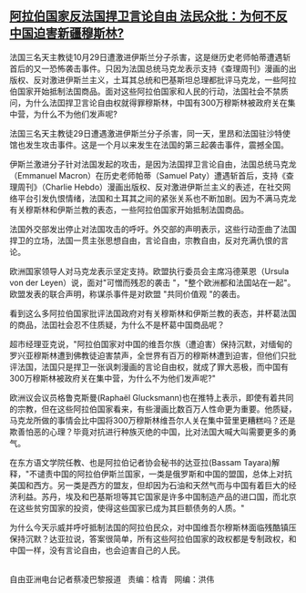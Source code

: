<!--1604088539000-->
[阿拉伯国家反法国捍卫言论自由     法民众批：为何不反中国迫害新疆穆斯林?](https://www.rfa.org/mandarin/yataibaodao/junshiwaijiao/cl-10302020154216.html)
------

<p>法国三名天主教徒10月29日遭激进伊斯兰分子杀害，这是继历史老师帕蒂遭遇斩首后的又一恐怖袭击事件。只因为法国总统马克龙表示支持《查理周刊》漫画的出版权、反对激进伊斯兰主义，土耳其总统和巴基斯坦总理都批评马克龙，一些阿拉伯国家开始抵制法国商品。面对这些阿拉伯国家和人民的行动，法国社会不禁质问，为什么法囯捍卫言论自由权就得罪穆斯林，中国有300万穆斯林被政府关在集中营，为什么不为他们发声呢?</p><p>法国三名天主教徒29日遭遇激进伊斯兰分子杀害，同一天，里昂和法国驻沙特使馆也发生攻击事件。这是一个月以来发生在法国的第三起袭击事件，震撼全国。</p><p>伊斯兰激进分子针对法国发起的攻击，是因为法国捍卫言论自由，法国总统马克龙（Emmanuel Macron）在历史老师帕蒂（Samuel Paty）遭遇斩首后，支持《查理周刊》（Charlie Hebdo）漫画出版权、反对激进伊斯兰主义的表述，在社交网络平台引发仇恨情绪，法国和土耳其之间的紧张关系也不断加剧。因为不满马克龙有关穆斯林和伊斯兰教的表态，一些阿拉伯国家开始抵制法国商品。</p><p>法国外交部发出停止对法国攻击的呼吁。外交部的声明表示，这些行动歪曲了法国捍卫的立场，法国一贯主张思想自由，言论自由，宗教自由，反对充满仇恨的言论。</p><p>欧洲国家领导人对马克龙表示坚定支持。欧盟执行委员会主席冯德莱恩（Ursula von der Leyen）说，面对"可憎而残忍的袭击 "，"整个欧洲都和法国站在一起"。欧盟发表的联合声明，称谋杀事件是对欧盟 "共同价值观 "的袭击。</p><p>看到这么多阿拉伯国家批评法国政府对有关穆斯林和伊斯兰教的表态，并杯葛法国的商品，法囯社会忍不住质疑，为什么不是杯葛中国商品呢？</p><p>超市经理亚克说，"阿拉伯国家对中国的维吾尔族（遭迫害）保持沉默，对缅甸的罗兴亚穆斯林遭到佛教徒迫害禁声，全世界有百万的穆斯林遭到迫害，但他们只批评法国，法国只是捍卫一张讽刺漫画的言论自由权，就成了罪大恶极，而中国有300万穆斯林被政府关在集中营，为什么不为他们发声呢?"</p><p>欧洲议会议员格鲁克斯曼(Raphaël Glucksmann)也在推特上表示，即使有着共同的宗教，但在这些阿拉伯国家看来，有些漫画比数百万人性命更为重要。他质疑，马克龙所做的事情会比中国将300万穆斯林维吾尔人关在集中营里更糟糕吗？还是欺善怕恶的心理？毕竟对抗进行种族灭绝的中国，比对法国大喊大叫需要更多的勇气。</p><p>在东方语文学院任教、也是阿拉伯记者协会秘书的达亚拉(Bassam Tayara)解释，"不谴责中国的阿拉伯伊斯兰国家，一类是俄罗斯和中国的盟国，总体上对抗美国和西方。另一类是西方的盟友，但却因为石油和天然气而与中国有着巨大的经济利益。苏丹，埃及和巴基斯坦等其它国家是许多中国制造产品的进口国，而北京在这些贫穷国家的投资，使得这些国家已成为其巨额债务的人质。"</p><p>为什么今天示威并呼吁抵制法国的阿拉伯民众，对中国维吾尔穆斯林面临残酷镇压保持沉默？达亚拉说，答案很简单，所有这些阿拉伯国家的政权都是专制政权，和中国一样，没有言论自由，也会迫害自己的人民。</p><p><br/> 自由亚洲电台记者蔡凌巴黎报道   责编：梒青   网编：洪伟</p>
